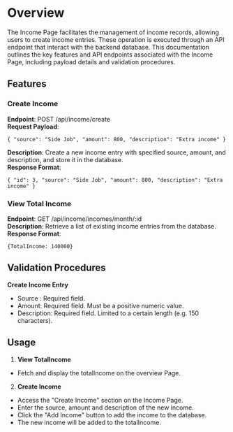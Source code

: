 # Overview

The Income Page facilitates the management of income records, allowing users to create income entries. These operation is executed through an API endpoint that interact with the backend database. This documentation outlines the key features and API endpoints associated with the Income Page, including payload details and validation procedures.

## Features

### **Create Income**

**Endpoint**: POST /api/income/create\
**Request Payload**:

```
{ "source": "Side Job", "amount": 800, "description": "Extra income" }

```

**Description**: Create a new income entry with specified source, amount, and description, and store it in the database.\
**Response Format**:

```
{ "id": 3, "source": "Side Job", "amount": 800, "description": "Extra income" }
```

### **View Total Income**

**Endpoint**: GET /api/income/incomes/month/:id\
**Description**: Retrieve a list of existing income entries from the database.\
**Response Format**:

```
{TotalIncome: 140000}
```

## Validation Procedures

**Create Income Entry**

- Source : Required field.
- Amount: Required field.
  Must be a positive numeric value.
- Description:
  Required field.
  Limited to a certain length (e.g. 150 characters).

## Usage

1. **View TotalIncome**

- Fetch and display the totalIncome on the overview Page.

2. **Create Income**

- Access the "Create Income" section on the Income Page.
- Enter the source, amount and description of the new income.
- Click the "Add Income" button to add the income to the database.
- The new income will be added to the totalIncome.
